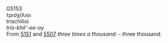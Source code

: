 <body>
  <p>G5153<br>  τρισχίλιοι  <br> trischilioi  <br><i>tris-khil‘-ee-oy </i><br>From <a href="g5151.htm">5151</a> and <a href="g5507.htm">5507</a>  <i>three</i> <i>times</i> <i>a</i> <i>thousand:</i> - three thousand.<br></p>
 </body>